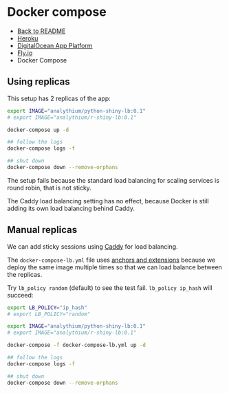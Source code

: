 # Docker compose

- [Back to README](./README.md)
- [Heroku](./01-heroku.md)
- [DigitalOcean App Platform](./02-do-app-platform.md)
- [Fly.io](./03-fly.md)
- Docker Compose

## Using replicas

This setup has 2 replicas of the app:

```bash
export IMAGE="analythium/python-shiny-lb:0.1"
# export IMAGE="analythium/r-shiny-lb:0.1"

docker-compose up -d

## follow the logs
docker-compose logs -f

## shut down
docker-compose down --remove-orphans
```

The setup fails because the standard load balancing for scaling services is round robin, that is not sticky. 

The Caddy load balancing setting has no effect, because Docker is still adding its own load balancing behind Caddy.

## Manual replicas

We can add sticky sessions using [Caddy](https://caddyserver.com/docs/caddyfile/directives/reverse_proxy#load-balancing) for load balancing.

The `docker-compose-lb.yml` file uses [anchors and extensions](https://www.howtogeek.com/devops/how-to-simplify-docker-compose-files-with-yaml-anchors-and-extensions/) because we deploy the same image multiple times so that we can load balance between the replicas.


Try `lb_policy random` (default) to see the test fail. `lb_policy ip_hash` will succeed:

```bash
export LB_POLICY="ip_hash"
# export LB_POLICY="random"

export IMAGE="analythium/python-shiny-lb:0.1"
# export IMAGE="analythium/r-shiny-lb:0.1"

docker-compose -f docker-compose-lb.yml up -d

## follow the logs
docker-compose logs -f

## shut down
docker-compose down --remove-orphans
```
